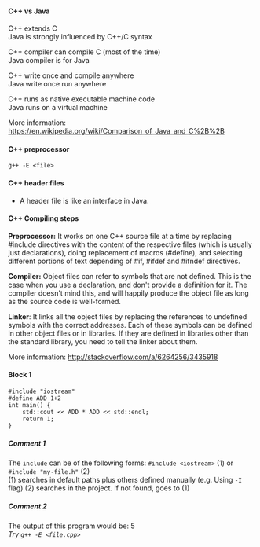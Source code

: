 #### C++ vs Java

C++ extends C  
Java is strongly influenced by C++/C syntax

C++ compiler can compile C (most of the time)  
Java compiler is for Java

C++ write once and compile anywhere  
Java write once run anywhere

C++ runs as native executable machine code  
Java runs on a virtual machine

More information: https://en.wikipedia.org/wiki/Comparison_of_Java_and_C%2B%2B

#### C++ preprocessor
```
g++ -E <file>
```

#### C++ header files
- A header file is like an interface in Java.

#### C++ Compiling steps

**Preprocessor:** It works on one C++ source file at a time by replacing #include directives with the content of the respective files (which is usually just declarations), doing replacement of macros (#define), and selecting different portions of text depending of #if, #ifdef and #ifndef directives.

**Compiler:** Object files can refer to symbols that are not defined. This is the case when you use a declaration, and don't provide a definition for it. The compiler doesn't mind this, and will happily produce the object file as long as the source code is well-formed.

**Linker**: It links all the object files by replacing the references to undefined symbols with the correct addresses. Each of these symbols can be defined in other object files or in libraries. If they are defined in libraries other than the standard library, you need to tell the linker about them.

More information: http://stackoverflow.com/a/6264256/3435918

#### Block 1

```
#include "iostream"
#define ADD 1+2
int main() {
    std::cout << ADD * ADD << std::endl;
    return 1;
}
```

##### Comment 1
The `include` can be of the following forms:
`#include <iostream>` (1) or `#include "my-file.h"` (2)  
(1) searches in default paths plus others defined manually (e.g. Using `-I` flag)
(2) searches in the project. If not found, goes to (1)

##### Comment 2
The output of this program would be: 5  
*Try `g++ -E <file.cpp>`*
